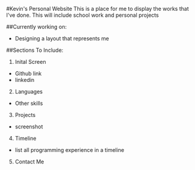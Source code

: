 #Kevin's Personal Website
This is a place for me to display the works that I've done. This will include school work and personal projects

##Currently working on:
* Designing a layout that represents me

##Sections To Include:
1. Inital Screen
  * Github link
  * linkedin
2. Languages
  * Other skills
3. Projects
  * screenshot
4. Timeline
  * list all programming experience in a timeline
5. Contact Me

